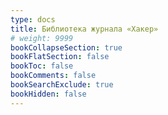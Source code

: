 ```yaml
---
type: docs
title: Библиотека журнала «Хакер»
# weight: 9999
bookCollapseSection: true
bookFlatSection: false
bookToc: false
bookComments: false
bookSearchExclude: true
bookHidden: false
---
```

